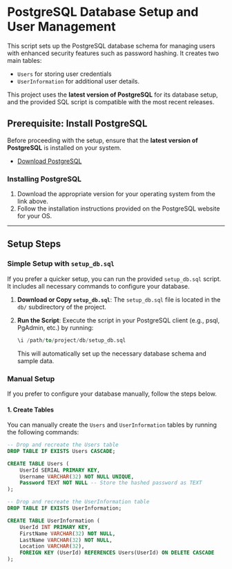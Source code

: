 # PostgreSQL Database Setup and User Management

This script sets up the PostgreSQL database schema for managing users with enhanced security features such as password hashing.
It creates two main tables:

- `Users` for storing user credentials
- `UserInformation` for additional user details.

This project uses the **latest version of PostgreSQL** for its database setup, and the provided SQL script is compatible with the most recent releases.

## Prerequisite: Install PostgreSQL

Before proceeding with the setup, ensure that the **latest version of PostgreSQL** is installed on your system.

- [Download PostgreSQL](https://www.postgresql.org/download/)

### Installing PostgreSQL

1. Download the appropriate version for your operating system from the link above.
2. Follow the installation instructions provided on the PostgreSQL website for your OS.

---

## Setup Steps

### Simple Setup with `setup_db.sql`

If you prefer a quicker setup, you can run the provided `setup_db.sql` script. It includes all necessary commands to configure your database.

1. **Download or Copy `setup_db.sql`**: The `setup_db.sql` file is located in the `db/` subdirectory of the project.

2. **Run the Script**: Execute the script in your PostgreSQL client (e.g., psql, PgAdmin, etc.) by running:
   ```sql
   \i /path/to/project/db/setup_db.sql
   ```
   This will automatically set up the necessary database schema and sample data.

### Manual Setup

If you prefer to configure your database manually, follow the steps below.

#### 1. **Create Tables**

You can manually create the `Users` and `UserInformation` tables by running the following commands:

```sql
-- Drop and recreate the Users table
DROP TABLE IF EXISTS Users CASCADE;

CREATE TABLE Users (
    UserId SERIAL PRIMARY KEY,
    Username VARCHAR(32) NOT NULL UNIQUE,
    Password TEXT NOT NULL -- Store the hashed password as TEXT
);

-- Drop and recreate the UserInformation table
DROP TABLE IF EXISTS UserInformation;

CREATE TABLE UserInformation (
    UserId INT PRIMARY KEY,
    FirstName VARCHAR(32) NOT NULL,
    LastName VARCHAR(32) NOT NULL,
    Location VARCHAR(32),
    FOREIGN KEY (UserId) REFERENCES Users(UserId) ON DELETE CASCADE
);
```
